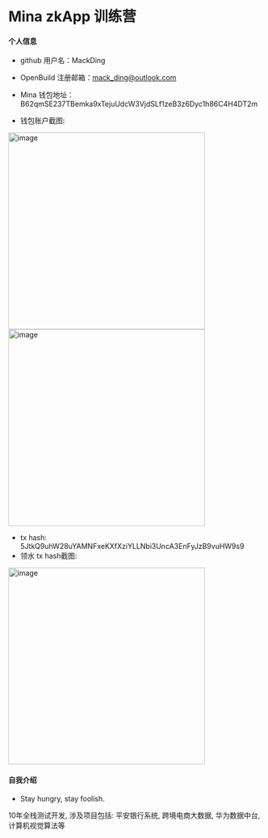 # Mina zkApp 训练营


#### 个人信息

- github 用户名：MackDing
- OpenBuild 注册邮箱：mack_ding@outlook.com
- Mina 钱包地址：B62qmSE237TBemka9xTejuUdcW3VjdSLf1zeB3z6Dyc1h86C4H4DT2m

- 钱包账户截图:
<img width="389" alt="image" src="https://github.com/user-attachments/assets/197b070c-ddf5-4d83-8448-8862fe7e12e4">
<img width="389" alt="image" src="https://github.com/user-attachments/assets/5fb052b9-59b2-4513-a264-6c90a98e140a">

- tx hash: 5JtkQ9uhW28uYAMNFxeKXfXziYLLNbi3UncA3EnFyJzB9vuHW9s9
- 领水 tx hash截图:
<img width="389" alt="image" src="https://github.com/user-attachments/assets/427b248e-76e1-4a6d-a874-6d5e11e36cdd">



#### 自我介绍

- Stay hungry, stay foolish. 

10年全栈测试开发, 涉及项目包括: 平安银行系统, 跨境电商大数据, 华为数据中台, 计算机视觉算法等
